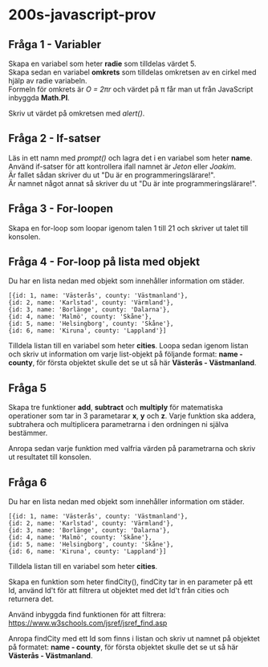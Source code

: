 # 200s-javascript-prov

## Fråga 1 - Variabler
Skapa en variabel som heter <b>radie</b> som tilldelas värdet 5.<br>
Skapa sedan en variabel <b>omkrets</b> som tilldelas omkretsen av en cirkel med hjälp av radie variabeln.<br>
Formeln för omkrets är <i>O = 2&pi;r</i> och värdet på &pi; får man ut från JavaScript inbyggda **Math.PI**.

Skriv ut värdet på omkretsen med <i>alert()</i>.


## Fråga 2 - If-satser
Läs in ett namn med <i>prompt()</i> och lagra det i en variabel som heter <b>name</b>.
Använd if-satser för att kontrollera ifall namnet är <i>Jeton</i> eller <i>Joakim</i>.<br>
Är fallet sådan skriver du ut "Du är en programmeringslärare!".<br>
Är namnet något annat så skriver du ut "Du är inte programmeringslärare!".


## Fråga 3 - For-loopen
 
Skapa en for-loop som loopar igenom talen 1 till 21 och skriver ut talet till konsolen.


## Fråga 4 - For-loop på lista med objekt

Du har en lista nedan med objekt som innehåller information om städer.

```
[{id: 1, name: 'Västerås', county: 'Västmanland'},
{id: 2, name: 'Karlstad', county: 'Värmland'},
{id: 3, name: 'Borlänge', county: 'Dalarna'},
{id: 4, name: 'Malmö', county: 'Skåne'},
{id: 5, name: 'Helsingborg', county: 'Skåne'},
{id: 6, name: 'Kiruna', county: 'Lappland'}]
```
Tilldela listan till en variabel som heter **cities**.
Loopa sedan igenom listan och skriv ut information om varje list-objekt på följande format:
**name - county**, för första objektet skulle det se ut så här **Västerås - Västmanland**.

## Fråga 5
Skapa tre funktioner **add**, **subtract** och **multiply** för matematiska operationer som tar in 3 parametarar **x**, **y** och **z**.
Varje funktion ska addera, subtrahera och multiplicera parametrarna i den ordningen ni själva bestämmer.

Anropa sedan varje funktion med valfria värden på parametrarna och skriv ut resultatet till konsolen.


## Fråga 6
Du har en lista nedan med objekt som innehåller information om städer.

```
[{id: 1, name: 'Västerås', county: 'Västmanland'},
{id: 2, name: 'Karlstad', county: 'Värmland'},
{id: 3, name: 'Borlänge', county: 'Dalarna'},
{id: 4, name: 'Malmö', county: 'Skåne'},
{id: 5, name: 'Helsingborg', county: 'Skåne'},
{id: 6, name: 'Kiruna', county: 'Lappland'}]
```
Tilldela listan till en variabel som heter **cities**.

Skapa en funktion som heter findCity(), findCity tar in en parameter på ett Id,
använd Id't för att filtrera ut objektet med det Id't från cities och returnera det.

Använd inbyggda find funktionen för att filtrera: <https://www.w3schools.com/jsref/jsref_find.asp>

Anropa findCity med ett Id som finns i listan och skriv ut namnet på objektet på formatet: 
**name - county**, för första objektet skulle det se ut så här **Västerås - Västmanland**.
